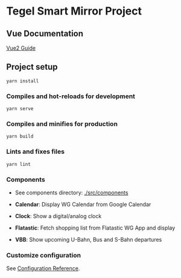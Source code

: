 # Tegel Smart Mirror Project

## Vue Documentation
[Vue2 Guide](https://vuejs.org/v2/guide/index.html)
## Project setup
```
yarn install
```

### Compiles and hot-reloads for development
```
yarn serve
```

### Compiles and minifies for production
```
yarn build
```

### Lints and fixes files
```
yarn lint
```

### Components

- See components directory: [./src/components](./src/components/)

- **Calendar**: Display WG Calendar from Google Calendar
- **Clock**: Show a digital/analog clock
- **Flatastic**: Fetch shopping list from Flatastic WG App and display
- **VBB**: Show upcoming U-Bahn, Bus and S-Bahn departures

### Customize configuration
See [Configuration Reference](https://cli.vuejs.org/config/).
